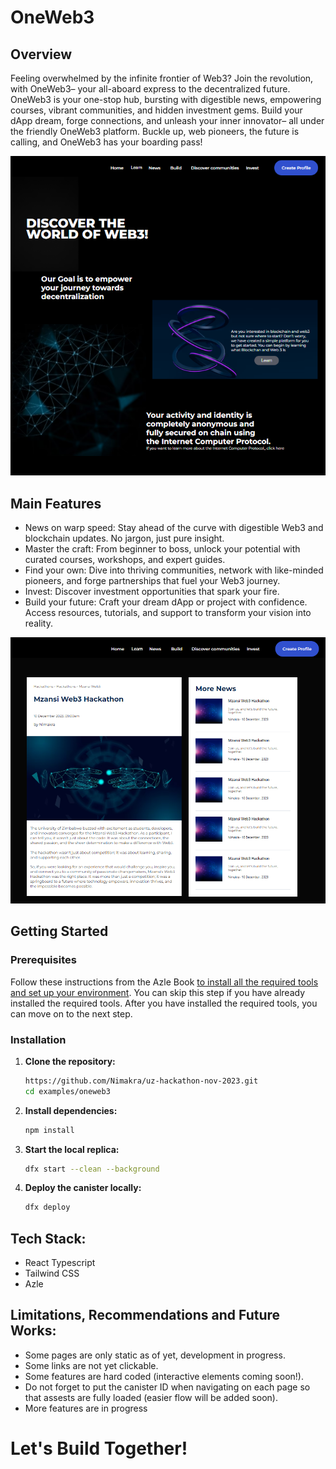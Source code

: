 # OneWeb3

## Overview

Feeling overwhelmed by the infinite frontier of Web3? Join the revolution, with OneWeb3– your all-aboard express to the decentralized future. OneWeb3 is your one-stop hub, bursting with digestible news, empowering courses, vibrant communities, and hidden investment gems. Build your dApp dream, forge connections, and unleash your inner innovator– all under the friendly OneWeb3 platform. Buckle up, web pioneers, the future is calling, and OneWeb3 has your boarding pass!

![HomePage](./public/HomePage.png)

## Main Features
- News on warp speed: Stay ahead of the curve with digestible Web3 and blockchain updates. No jargon, just pure insight.
- Master the craft: From beginner to boss, unlock your potential with curated courses, workshops, and expert guides.
- Find your own: Dive into thriving communities, network with like-minded pioneers, and forge partnerships that fuel your Web3 journey.
- Invest: Discover investment opportunities that spark your fire.
- Build your future: Craft your dream dApp or project with confidence. Access resources, tutorials, and support to transform your vision into reality.

![News Page](./public/NewsPage.png)

## Getting Started

### Prerequisites

Follow these instructions from the Azle Book [to install all the required tools and set up your environment](https://demergent-labs.github.io/azle/installation.html). You can skip this step if you have already installed the required tools.
After you have installed the required tools, you can move on to the next step.

### Installation

1. **Clone the repository:**
   ```bash
   https://github.com/Nimakra/uz-hackathon-nov-2023.git
   cd examples/oneweb3

2. **Install dependencies:**
   ```bash
   npm install

3. **Start the local replica:**
   ```bash
   dfx start --clean --background

4. **Deploy the canister locally:**
   ```bash
   dfx deploy
   
## Tech Stack:
- React Typescript
- Tailwind CSS
- Azle

## Limitations, Recommendations and Future Works:

- Some pages are only static as of yet, development in progress.
- Some links are not yet clickable.
- Some features are hard coded (interactive elements coming soon!).
- Do not forget to put the canister ID when navigating on each page so that assests are fully loaded (easier flow will be added soon).
- More features are in progress


# Let's Build Together!
